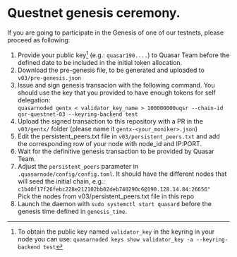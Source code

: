 # Questnet genesis ceremony.

If you are going to participate in the Genesis of one of our testnets, please proceed as following:

1. Provide your public key[^1] (e.g.: `quasar190....`) to Quasar Team before the defined date to be included in the initial token allocation.
2. Download the pre-genesis file, to be generated and uploaded to `v03/pre-genesis.json`
3. Issue and sign genesis transacion with the following command. You should use the key that you provided to have enough tokens for self delegation:\
`quasarnoded gentx < validator_key_name > 100000000uqsr --chain-id qsr-questnet-03 --keyring-backend test`
4. Upload the signed transaction to this repository with a PR in the `v03/gentx/` folder (please name it `gentx-<your_moniker>.json`)
5. Edit the persistent_peers.txt file in `v03/persistent_peers.txt` and add the corresponding row of your node with node_id and IP:PORT.
6. Wait for the definitive genesis transaction to be provided by Quasar Team.
7. Adjust the `persistent_peers` parameter in `.quasarnode/config/config.toml`. It should have the different nodes that will seed the initial chain, e.g.:
`c1b40f17f26febc228e212102bb02deb740290c6@190.128.14.84:26656"`\
Pick the nodes from v03/persistent_peers.txt file in this repo
8. Launch the daemon with `sudo systemctl start quasard` before the genesis time defined in `genesis_time`.


[^1]: To obtain the public key named `validator_key` in the keyring in your node you can use:  `quasarnoded keys show validator_key -a --keyring-backend test`
